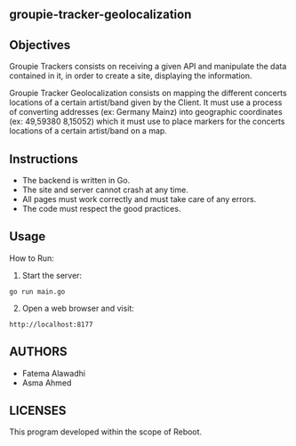 ## groupie-tracker-geolocalization

## Objectives
Groupie Trackers consists on receiving a given API and manipulate the data contained in it, in order to create a site, displaying the information.

Groupie Tracker Geolocalization consists on mapping the different concerts locations of a certain artist/band given by the Client.
It must use a process of converting addresses (ex: Germany Mainz) into geographic coordinates (ex: 49,59380 8,15052) which it must use to place markers for the concerts locations of a certain artist/band on a map. 

## Instructions
- The backend is written in Go.
- The site and server cannot crash at any time.
- All pages must work correctly and must take care of any errors.
- The code must respect the good practices.

## Usage
How to Run: 
1. Start the server: 
```
go run main.go
```
2. Open a web browser and visit:
```
http://localhost:8177
```

## AUTHORS

* Fatema Alawadhi
* Asma Ahmed


## LICENSES
This program developed within the scope of Reboot.